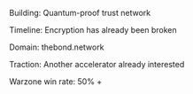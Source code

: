 Building: Quantum-proof trust network

Timeline: Encryption has already been broken

Domain: thebond.network

Traction: Another accelerator already interested



Warzone win rate: 50% +

